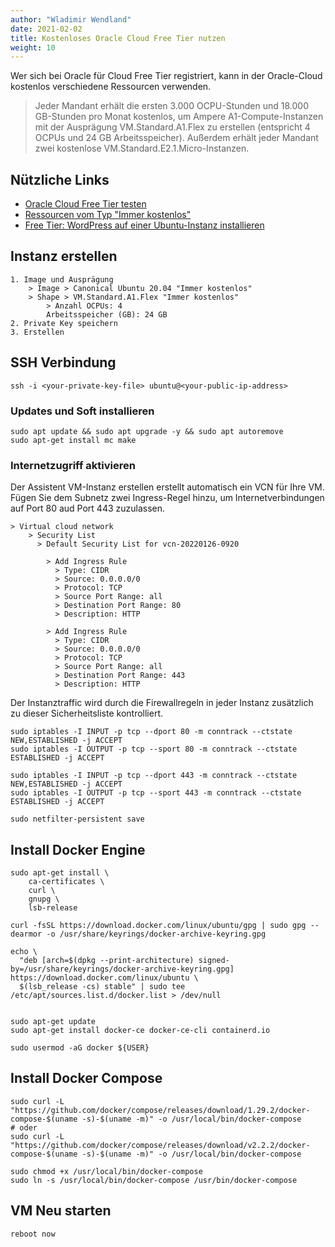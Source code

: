 ```yaml
---
author: "Wladimir Wendland"
date: 2021-02-02
title: Kostenloses Oracle Cloud Free Tier nutzen
weight: 10
---
```


Wer sich bei Oracle für Cloud Free Tier registriert, kann in der Oracle-Cloud kostenlos verschiedene Ressourcen verwenden.

> Jeder Mandant erhält die ersten 3.000 OCPU-Stunden und 18.000 GB-Stunden pro Monat kostenlos, um Ampere A1-Compute-Instanzen mit der Ausprägung VM.Standard.A1.Flex zu erstellen (entspricht 4 OCPUs und 24 GB Arbeitsspeicher). Außerdem erhält jeder Mandant zwei kostenlose VM.Standard.E2.1.Micro-Instanzen.

## Nützliche Links

- [Oracle Cloud Free Tier testen](https://developer.oracle.com/de/free/)
- [Ressourcen vom Typ "Immer kostenlos"](https://docs.oracle.com/de-de/iaas/Content/FreeTier/freetier_topic-Always_Free_Resources.htm)
- [Free Tier: WordPress auf einer Ubuntu-Instanz installieren](https://docs.oracle.com/de-de/iaas/developer-tutorials/tutorials/wp-on-ubuntu/01-summary.htm)

## Instanz erstellen
~~~
1. Image und Ausprägung 
    > Image > Canonical Ubuntu 20.04 "Immer kostenlos"
    > Shape > VM.Standard.A1.Flex "Immer kostenlos"
        > Anzahl OCPUs: 4
        Arbeitsspeicher (GB): 24 GB
2. Private Key speichern
3. Erstellen
~~~

## SSH Verbindung
~~~shell
ssh -i <your-private-key-file> ubuntu@<your-public-ip-address>
~~~

### Updates und Soft installieren
~~~shell
sudo apt update && sudo apt upgrade -y && sudo apt autoremove
sudo apt-get install mc make
~~~


### Internetzugriff aktivieren

Der Assistent VM-Instanz erstellen erstellt automatisch ein VCN für Ihre VM. 
Fügen Sie dem Subnetz zwei Ingress-Regel hinzu, um Internetverbindungen auf Port 80 aud Port 443 zuzulassen.

~~~
> Virtual cloud network
    > Security List 
      > Default Security List for vcn-20220126-0920
      
        > Add Ingress Rule
          > Type: CIDR
          > Source: 0.0.0.0/0
          > Protocol: TCP
          > Source Port Range: all
          > Destination Port Range: 80
          > Description: HTTP
          
        > Add Ingress Rule
          > Type: CIDR
          > Source: 0.0.0.0/0
          > Protocol: TCP
          > Source Port Range: all
          > Destination Port Range: 443
          > Description: HTTP
~~~

Der Instanztraffic wird durch die Firewallregeln in jeder Instanz zusätzlich zu dieser Sicherheitsliste kontrolliert.

~~~shell
sudo iptables -I INPUT -p tcp --dport 80 -m conntrack --ctstate NEW,ESTABLISHED -j ACCEPT
sudo iptables -I OUTPUT -p tcp --sport 80 -m conntrack --ctstate ESTABLISHED -j ACCEPT

sudo iptables -I INPUT -p tcp --dport 443 -m conntrack --ctstate NEW,ESTABLISHED -j ACCEPT
sudo iptables -I OUTPUT -p tcp --sport 443 -m conntrack --ctstate ESTABLISHED -j ACCEPT

sudo netfilter-persistent save
~~~

## Install Docker Engine
~~~shell
sudo apt-get install \
    ca-certificates \
    curl \
    gnupg \
    lsb-release

curl -fsSL https://download.docker.com/linux/ubuntu/gpg | sudo gpg --dearmor -o /usr/share/keyrings/docker-archive-keyring.gpg

echo \
  "deb [arch=$(dpkg --print-architecture) signed-by=/usr/share/keyrings/docker-archive-keyring.gpg] https://download.docker.com/linux/ubuntu \
  $(lsb_release -cs) stable" | sudo tee /etc/apt/sources.list.d/docker.list > /dev/null


sudo apt-get update
sudo apt-get install docker-ce docker-ce-cli containerd.io

sudo usermod -aG docker ${USER}
~~~

## Install Docker Compose
~~~shell
sudo curl -L "https://github.com/docker/compose/releases/download/1.29.2/docker-compose-$(uname -s)-$(uname -m)" -o /usr/local/bin/docker-compose
# oder
sudo curl -L "https://github.com/docker/compose/releases/download/v2.2.2/docker-compose-$(uname -s)-$(uname -m)" -o /usr/local/bin/docker-compose

sudo chmod +x /usr/local/bin/docker-compose
sudo ln -s /usr/local/bin/docker-compose /usr/bin/docker-compose
~~~

## VM Neu starten
~~~shell
reboot now
~~~